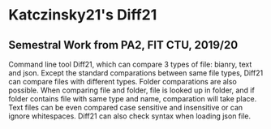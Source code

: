 # Katczinsky21's Diff21
## Semestral Work from PA2, FIT CTU, 2019/20

Command line tool Diff21, which can compare 3 types of file: bianry, text and json. Except the standard comparations between same
file types, Diff21 can compare files with different types. Folder comparations are also possible. When comparing file and folder, file
is looked up in folder, and if folder contains file with same type and name, comparation will take place. Text files can be even compared
case sensitive and insensitive or can ignore whitespaces. Diff21 can also check syntax when loading json file.
